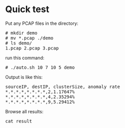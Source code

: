 # Quick test

Put any PCAP files in the directory:
<pre>
# mkdir demo
# mv *.pcap ./demo
# ls demo/
1.pcap 2.pcap 3.pcap
</pre>

run this command:
<pre>
# ./auto.sh 10 7 10 5 demo
</pre>

Output is like this:
<pre>
sourceIP, destIP, clusterSize, anomaly rate
*.*.*.*,*.*.*.*,2,1.17647%
*.*.*.*,*.*.*.*,4,2.35294%
*.*.*.*,*.*.*.*,9,5.29412%
</pre>

Browse all results:
<pre>
cat result
</pre>